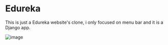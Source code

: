 # Edureka
This is just a Edureka website's clone, i only focused on menu bar and it is a Django app.

![image](https://user-images.githubusercontent.com/46815338/112276431-bdb2bf00-8ca6-11eb-9fe4-5505aa80acfa.png)
